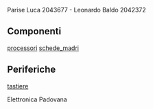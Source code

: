 Parise Luca 2043677 - Leonardo Baldo 2042372

## Componenti
[processori](componenti/processori.md)
[schede_madri](componenti/schede_madri.md)

## Periferiche
[tastiere](periferiche/tastiere.md)

Elettronica Padovana